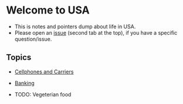 # Welcome to USA
- This is notes and pointers dump about life in USA.
- Please open an [issue] (second tab at the top), if you have a specific question/issue.


## Topics
- [Cellphones and Carriers](Cellphon-and-carriers.md)
- [Banking](Banking.md)
- TODO: Vegeterian food


  [issue]: <https://github.com/Ajeet-Ganga/welcomeToUSA/issues/new>
